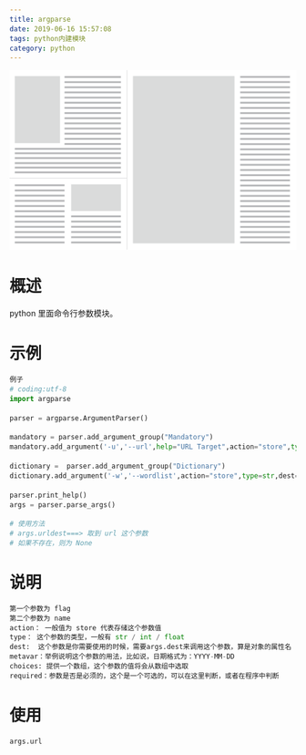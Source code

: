 ```yaml
---
title: argparse
date: 2019-06-16 15:57:08
tags: python内建模块
category: python
---
```

![img](https://raw.githubusercontent.com/01x01/github-blog/master/source/img/newspaper.png)
# 概述
python 里面命令行参数模块。


# 示例

```python
例子
# coding:utf-8
import argparse

parser = argparse.ArgumentParser()

mandatory = parser.add_argument_group("Mandatory")
mandatory.add_argument('-u','--url',help="URL Target",action="store",type=str,dest="urldest",default=None)

dictionary =  parser.add_argument_group("Dictionary")
dictionary.add_argument('-w','--wordlist',action="store",type=str,dest="wordlist",default="None")

parser.print_help()
args = parser.parse_args()

# 使用方法
# args.urldest===> 取到 url 这个参数
# 如果不存在，则为 None
```


# 说明

```python
第一个参数为 flag
第二个参数为 name
action： 一般值为 store 代表存储这个参数值
type： 这个参数的类型，一般有 str / int / float 
dest:  这个参数是你需要使用的时候，需要args.dest来调用这个参数，算是对象的属性名
metavar：举例说明这个参数的用法，比如说，日期格式为：YYYY-MM-DD
choices: 提供一个数组，这个参数的值将会从数组中选取
required：参数是否是必须的，这个是一个可选的，可以在这里判断，或者在程序中判断
```

# 使用
```python
args.url
```
